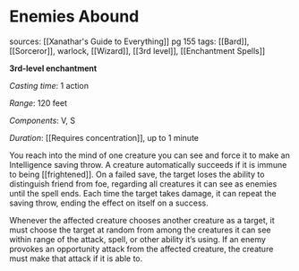 # Enemies Abound
sources: [[Xanathar's Guide to Everything]] pg 155
tags: [[Bard]], [[Sorceror]], warlock, [[Wizard]], [[3rd level]], [[Enchantment Spells]]

**3rd-level enchantment**

*Casting time*: 1 action

*Range*: 120 feet

*Components*: V, S

*Duration*: [[Requires concentration]], up to 1 minute

You reach into the mind of one creature you can see and force it to make an Intelligence saving throw. A creature automatically succeeds if it is immune to being [[frightened]]. On a failed save, the target loses the ability to distinguish friend from foe, regarding all creatures it can see as enemies until the spell ends. Each time the target takes damage, it can repeat the saving throw, ending the effect on itself on a success.

Whenever the affected creature chooses another creature as a target, it must choose the target at random from among the creatures it can see within range of the attack, spell, or other ability it’s using. If an enemy provokes an opportunity attack from the affected creature, the creature must make that attack if it is able to.
